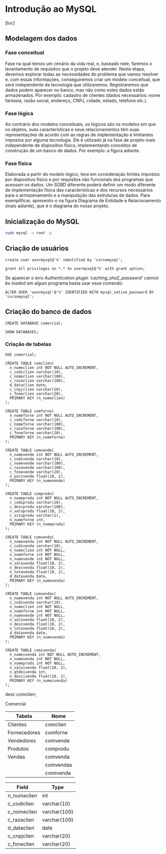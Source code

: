 # Introdução ao MySQL

[toc]

## Modelagem dos dados

### Fase conceitual

Fase na qual temos um cenário da vida real, e, baseado nele, faremos o levantamento de requisitos que o projeto deve atender. Nesta etapa, devemos explorar todas as necessidades do problema que vamos resolver e, com essas informações, conseguiremos criar um modelo conceitual, que será independente da tecnologia que utilizaremos. Registraremos que dados podem aparecer no banco, mas não como estes dados estão armazenados. Por exemplo: cadastro de clientes (dados necessários: nome fantasia, razão social, endereço, CNPJ, cidade, estado, telefone etc.).

### Fase lógica

Ao contrário dos modelos conceituais, os lógicos são os modelos em que os objetos, suas características e seus relacionamentos têm suas representações de acordo com as regras de implementação e limitantes impostos por alguma tecnologia. Ele é utilizado já na fase de projeto mais independente de dispositivo físico, implementando conceitos de construção de um banco de dados. Por exemplo: a figura adiante.

### Fase física

Elaborada a partir do modelo lógico, leva em consideração limites impostos por dispositivo físico e por requisitos não funcionais dos programas que acessam os dados. Um SGBD diferente poderá definir um modo diferente de implementação física das características e dos recursos necessários para o armazenamento e a manipulação das estruturas de dados. Para exemplificar, apresento-o na figura Diagrama de Entidade e Relacionamento (mais adiante), que é o diagrama do nosso projeto.

## Inicialização do MySQL

```bash
sudo mysql -u root -p
```

## Criação de usuários

```mysql
create user usermysql@'%' identified by 'cursomysql';
```

```mysql
grant all privileges on *.* to usermysql@'%' with grant option;
```

Se aparecer o erro *Authentication plugin 'caching_sha2_password' cannot be loaded* em algum programa basta usar esse comendo:

```mysql
ALTER USER 'usermysql'@'%' IDENTIFIED WITH mysql_native_password BY 'cursomysql';
```

## Criação do banco de dados


```mysql
CREATE DATABASE comercial;
```

```mysql
SHOW DATABASES;
```

### Criação de tabelas

```mysql
USE comercial;
```

```mysql
CREATE TABLE comclien(
  n_numeclien int NOT NULL AUTO_INCREMENT,
  c_codiclien varchar(10),
  c_nomeclien varchar(100),
  c_razaclien varchar(100),
  d_dataclien date,
  c_cnpjclien varchar(20),
  c_foneclien varchar(20),
  PRIMARY KEY (n_numeclien)
);

CREATE TABLE comforne(
  n_numeforne int NOT NULL AUTO_INCREMENT, 
  c_codiforne varchar(10), 
  c_nomeforne varchar(100), 
  c_razaforne varchar(100), 
  c_foneforne varchar(20), 
  PRIMARY KEY (n_numeforne)
);

CREATE TABLE comvende(
  n_numevende int NOT NULL AUTO_INCREMENT, 
  c_codivende varchar(10), 
  c_nomevende varchar(100), 
  c_razavende varchar(100), 
  c_fonevende varchar(20), 
  n_porcvende float(10, 2), 
  PRIMARY KEY (n_numevende)
);

CREATE TABLE comprodu(
  n_numeprodu int NOT NULL AUTO_INCREMENT, 
  c_codiprodu varchar(20), 
  c_descprodu varchar(100), 
  n_valoprodu float(10, 2), 
  c_situprodu varchar(1), 
  n_numeforne int, 
  PRIMARY KEY (n_numeprodu)
);

CREATE TABLE comvenda(
  n_numevenda int NOT NULL AUTO_INCREMENT, 
  c_codivenda varchar(10), 
  n_numeclien int NOT NULL, 
  n_numeforne int NOT NULL, 
  n_numevende int NOT NULL, 
  n_valovenda float(10, 2), 
  n_descvenda float(10, 2), 
  n_totavenda float(10, 2), 
  d_datavenda date, 
  PRIMARY KEY (n_numevenda)
);

CREATE TABLE comvendas(
  n_numevenda int NOT NULL AUTO_INCREMENT, 
  c_codivenda varchar(10), 
  n_numeclien int NOT NULL, 
  n_numeforne int NOT NULL, 
  n_numevende int NOT NULL, 
  n_valovenda float(10, 2), 
  n_descvenda float(10, 2), 
  n_totavenda float(10, 2), 
  d_datavenda date, 
  PRIMARY KEY (n_numevenda)
);

CREATE TABLE comivenda(
  n_numeivenda int NOT NULL AUTO_INCREMENT, 
  n_numevenda int NOT NULL, 
  n_numeprodu int NOT NULL, 
  n_valoivenda float(10, 2), 
  n_qtdeivenda int, 
  n_descivenda float(10, 2), 
  PRIMARY KEY (n_numeivenda)
);

```


desc comclien;

Comercial

| Tabela       | Nome      |
|--------------|-----------|
| Clientes     | comclien  |
| Fornecedores | comforne  |
| Vendedores   | comvende  |
| Produtos     | comprodu  |
| Vendas       | comvenda  |
|              | comvendas |
|              | comivenda |

| Field       | Type         |
|-------------|--------------|
| n_numeclien | int          |
| c_codiclien | varchar(10)  |
| c_nomeclien | varchar(100) |
| c_razaclien | varchar(100) |
| d_dataclien | date         |
| c_cnpjclien | varchar(20)  |
| c_foneclien | varchar(20)  |

